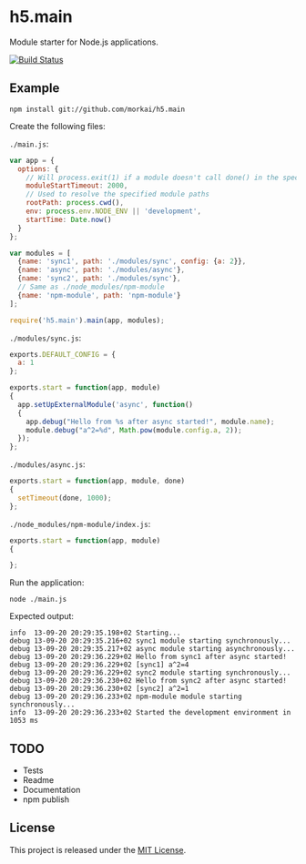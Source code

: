 # h5.main

Module starter for Node.js applications.

[![Build Status](https://travis-ci.org/morkai/h5.main.png?branch=master)](https://travis-ci.org/morkai/h5.main)

## Example

```
npm install git://github.com/morkai/h5.main
```

Create the following files:

`./main.js`:
```js
var app = {
  options: {
    // Will process.exit(1) if a module doesn't call done() in the specified time
    moduleStartTimeout: 2000,
    // Used to resolve the specified module paths
    rootPath: process.cwd(),
    env: process.env.NODE_ENV || 'development',
    startTime: Date.now()
  }
};

var modules = [
  {name: 'sync1', path: './modules/sync', config: {a: 2}},
  {name: 'async', path: './modules/async'},
  {name: 'sync2', path: './modules/sync'},
  // Same as ./node_modules/npm-module
  {name: 'npm-module', path: 'npm-module'}
];

require('h5.main').main(app, modules);
```

`./modules/sync.js`:
```js
exports.DEFAULT_CONFIG = {
  a: 1
};

exports.start = function(app, module)
{
  app.setUpExternalModule('async', function()
  {
    app.debug("Hello from %s after async started!", module.name);
    module.debug("a^2=%d", Math.pow(module.config.a, 2));
  });
};
```

`./modules/async.js`:
```js
exports.start = function(app, module, done)
{
  setTimeout(done, 1000);
};
```

`./node_modules/npm-module/index.js`:
```js
exports.start = function(app, module)
{

};
```

Run the application:
```
node ./main.js
```

Expected output:
```
info  13-09-20 20:29:35.198+02 Starting...
debug 13-09-20 20:29:35.216+02 sync1 module starting synchronously...
debug 13-09-20 20:29:35.217+02 async module starting asynchronously...
debug 13-09-20 20:29:36.229+02 Hello from sync1 after async started!
debug 13-09-20 20:29:36.229+02 [sync1] a^2=4
debug 13-09-20 20:29:36.229+02 sync2 module starting synchronously...
debug 13-09-20 20:29:36.230+02 Hello from sync2 after async started!
debug 13-09-20 20:29:36.230+02 [sync2] a^2=1
debug 13-09-20 20:29:36.233+02 npm-module module starting synchronously...
info  13-09-20 20:29:36.233+02 Started the development environment in 1053 ms
```

## TODO

  - Tests
  - Readme
  - Documentation
  - npm publish

## License

This project is released under the
[MIT License](https://raw.github.com/morkai/h5.main/master/license.md).

